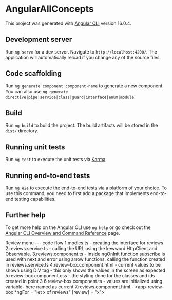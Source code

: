 # AngularAllConcepts

This project was generated with [Angular CLI](https://github.com/angular/angular-cli) version 16.0.4.

## Development server

Run `ng serve` for a dev server. Navigate to `http://localhost:4200/`. The application will automatically reload if you change any of the source files.

## Code scaffolding

Run `ng generate component component-name` to generate a new component. You can also use `ng generate directive|pipe|service|class|guard|interface|enum|module`.

## Build

Run `ng build` to build the project. The build artifacts will be stored in the `dist/` directory.

## Running unit tests

Run `ng test` to execute the unit tests via [Karma](https://karma-runner.github.io).

## Running end-to-end tests

Run `ng e2e` to execute the end-to-end tests via a platform of your choice. To use this command, you need to first add a package that implements end-to-end testing capabilities.

## Further help

To get more help on the Angular CLI use `ng help` or go check out the [Angular CLI Overview and Command Reference](https://angular.io/cli) page.


Review menu --- code flow
1.modles.ts - creating the interface for reviews
2.reviews.service.ts - calling the URL using the kewword HttpClient and Observable.
3.reviews.component.ts - inside ngOnInit function subscribe is used with next and error using arrow functions, calling the function created in reviews.service.ts
4.review-box.component.html - current values to be shown using DIV tag - this only shows the values in the screen as expected 
5.review-box.component.css - the styling done for the classes and ids created in point 3
6.review-box.component.ts - values are initialized using variable- here named as current
7.reviews.component.html - <app-review-box *ngFor = "let x of reviews" [review] = "x"></app-review-box>

